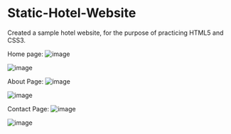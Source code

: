 # Static-Hotel-Website
Created a sample hotel website, for the purpose of practicing HTML5 and CSS3.

Home page:
![image](https://user-images.githubusercontent.com/102123401/164341759-634be338-16b3-4eb2-831b-25a5336a73fd.png)

![image](https://user-images.githubusercontent.com/102123401/164341835-e7f54704-20fb-499a-a119-ac73d3b80a44.png)

About Page:
![image](https://user-images.githubusercontent.com/102123401/164341897-bbe0547b-5d6f-4376-a5e6-b0ddcaf198b7.png)

![image](https://user-images.githubusercontent.com/102123401/164341919-671c7d94-dd4a-48df-8c39-3d24c4cf5ff6.png)

Contact Page:
![image](https://user-images.githubusercontent.com/102123401/164342068-cb0b3040-1322-4785-9f46-7cad9c502243.png)

![image](https://user-images.githubusercontent.com/102123401/164342080-02910c8c-db1c-459b-a274-0aeae422ce9e.png)
